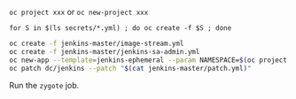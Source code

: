 `oc project xxx` or `oc new-project xxx`

`for S in $(ls secrets/*.yml) ; do oc create -f $S ; done`

```bash
oc create -f jenkins-master/image-stream.yml
oc create -f jenkins-master/jenkins-sa-admin.yml
oc new-app --template=jenkins-ephemeral --param NAMESPACE=$(oc project -q)
oc patch dc/jenkins --patch "$(cat jenkins-master/patch.yml)"
```

Run the `zygote` job.
